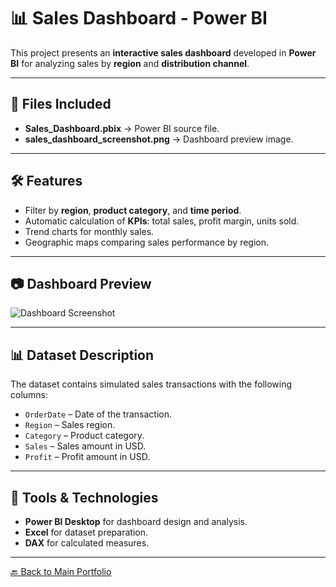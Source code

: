 # 📊 Sales Dashboard - Power BI

This project presents an **interactive sales dashboard** developed in **Power BI** for analyzing sales by **region** and **distribution channel**.

---

## 📁 Files Included
- **Sales_Dashboard.pbix** → Power BI source file.
- **sales_dashboard_screenshot.png** → Dashboard preview image.

---

## 🛠 Features
- Filter by **region**, **product category**, and **time period**.
- Automatic calculation of **KPIs**: total sales, profit margin, units sold.
- Trend charts for monthly sales.
- Geographic maps comparing sales performance by region.

---

## 📷 Dashboard Preview
![Dashboard Screenshot](sales_dashboard_screenshot.png)

---

## 📊 Dataset Description
The dataset contains simulated sales transactions with the following columns:
- `OrderDate` – Date of the transaction.
- `Region` – Sales region.
- `Category` – Product category.
- `Sales` – Sales amount in USD.
- `Profit` – Profit amount in USD.

---

## 🚀 Tools & Technologies
- **Power BI Desktop** for dashboard design and analysis.
- **Excel** for dataset preparation.
- **DAX** for calculated measures.

---

[🔙 Back to Main Portfolio](../../README.md)
